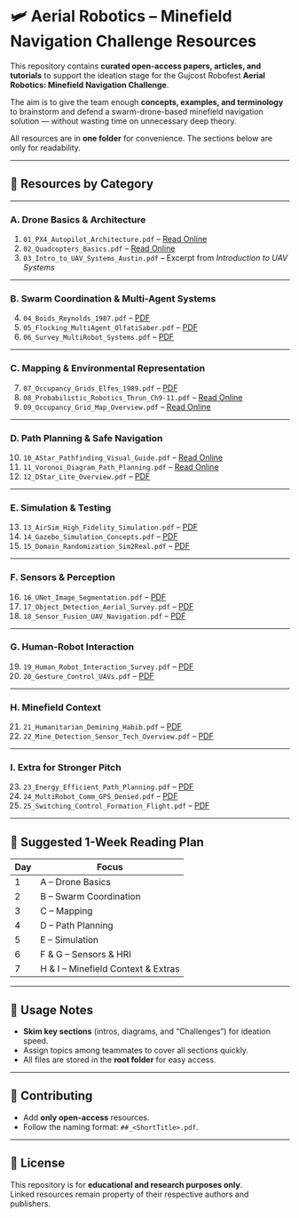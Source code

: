 # 🛩️ Aerial Robotics – Minefield Navigation Challenge Resources

This repository contains **curated open-access papers, articles, and tutorials** to support the ideation stage for the Gujcost Robofest **Aerial Robotics: Minefield Navigation Challenge**.

The aim is to give the team enough **concepts, examples, and terminology** to brainstorm and defend a swarm-drone-based minefield navigation solution — without wasting time on unnecessary deep theory.

All resources are in **one folder** for convenience. The sections below are only for readability.

---

## 📑 Resources by Category

---

### **A. Drone Basics & Architecture**
1. `01_PX4_Autopilot_Architecture.pdf` – [Read Online](https://docs.px4.io/main/en/flight_stack/architecture.html)  
2. `02_Quadcopters_Basics.pdf` – [Read Online](https://ardupilot.org/copter/docs/how-quadcopter-works.html)  
3. `03_Intro_to_UAV_Systems_Austin.pdf` – Excerpt from *Introduction to UAV Systems*

---

### **B. Swarm Coordination & Multi-Agent Systems**
4. `04_Boids_Reynolds_1987.pdf` – [PDF](https://www.red3d.com/cwr/boids/)  
5. `05_Flocking_MultiAgent_OlfatiSaber.pdf` – [PDF](https://ieeexplore.ieee.org/document/1710160)  
6. `06_Survey_MultiRobot_Systems.pdf` – [PDF](https://arxiv.org/abs/1806.02021)  

---

### **C. Mapping & Environmental Representation**
7. `07_Occupancy_Grids_Elfes_1989.pdf` – [PDF](https://www.cs.cmu.edu/~thorpe/project/thorpe/occupancy_grids.pdf)  
8. `08_Probabilistic_Robotics_Thrun_Ch9-11.pdf` – [Read Online](http://www.probabilistic-robotics.org/)  
9. `09_Occupancy_Grid_Map_Overview.pdf` – [Read Online](https://automaticaddison.com/what-is-an-occupancy-grid-map/)  

---

### **D. Path Planning & Safe Navigation**
10. `10_AStar_Pathfinding_Visual_Guide.pdf` – [Read Online](https://www.redblobgames.com/pathfinding/a-star/introduction.html)  
11. `11_Voronoi_Diagram_Path_Planning.pdf` – [Read Online](https://automaticaddison.com/what-is-a-voronoi-diagram/)  
12. `12_DStar_Lite_Overview.pdf` – [PDF](https://idm-lab.org/bib/abstracts/papers/aaai02b.pdf)  

---

### **E. Simulation & Testing**
13. `13_AirSim_High_Fidelity_Simulation.pdf` – [PDF](https://arxiv.org/abs/1705.05065)  
14. `14_Gazebo_Simulation_Concepts.pdf` – [PDF](https://ieeexplore.ieee.org/document/1389727)  
15. `15_Domain_Randomization_Sim2Real.pdf` – [PDF](https://arxiv.org/abs/1703.06907)  

---

### **F. Sensors & Perception**
16. `16_UNet_Image_Segmentation.pdf` – [PDF](https://arxiv.org/abs/1505.04597)  
17. `17_Object_Detection_Aerial_Survey.pdf` – [PDF](https://arxiv.org/abs/1903.05386)  
18. `18_Sensor_Fusion_UAV_Navigation.pdf` – [PDF](https://ieeexplore.ieee.org/document/8662052)  

---

### **G. Human-Robot Interaction**
19. `19_Human_Robot_Interaction_Survey.pdf` – [PDF](https://www.researchgate.net/publication/220494812_Human-Robot_Interaction_A_Survey)  
20. `20_Gesture_Control_UAVs.pdf` – [PDF](https://arxiv.org/abs/2005.05044)  

---

### **H. Minefield Context**
21. `21_Humanitarian_Demining_Habib.pdf` – [PDF](https://www.researchgate.net/publication/228958669_Humanitarian_Demining_Reality_and_the_Challenge_of_Technology)  
22. `22_Mine_Detection_Sensor_Tech_Overview.pdf` – [PDF](https://apps.dtic.mil/sti/pdfs/ADA412728.pdf)  

---

### **I. Extra for Stronger Pitch**
23. `23_Energy_Efficient_Path_Planning.pdf` – [PDF](https://arxiv.org/abs/1805.04847)  
24. `24_MultiRobot_Comm_GPS_Denied.pdf` – [PDF](https://hal.science/hal-01647315/document)  
25. `25_Switching_Control_Formation_Flight.pdf` – [PDF](https://www.researchgate.net/publication/228947846_Switching_Control_for_Formation_Flight_of_Multiple_UAVs)  

---

## 📅 Suggested 1-Week Reading Plan

| Day | Focus |
|-----|-------|
| 1   | A – Drone Basics |
| 2   | B – Swarm Coordination |
| 3   | C – Mapping |
| 4   | D – Path Planning |
| 5   | E – Simulation |
| 6   | F & G – Sensors & HRI |
| 7   | H & I – Minefield Context & Extras |

---

## 📌 Usage Notes
- **Skim key sections** (intros, diagrams, and “Challenges”) for ideation speed.  
- Assign topics among teammates to cover all sections quickly.  
- All files are stored in the **root folder** for easy access.

---

## 🤝 Contributing
- Add **only open-access** resources.  
- Follow the naming format: `##_<ShortTitle>.pdf`.

---

## 📜 License
This repository is for **educational and research purposes only**.  
Linked resources remain property of their respective authors and publishers.